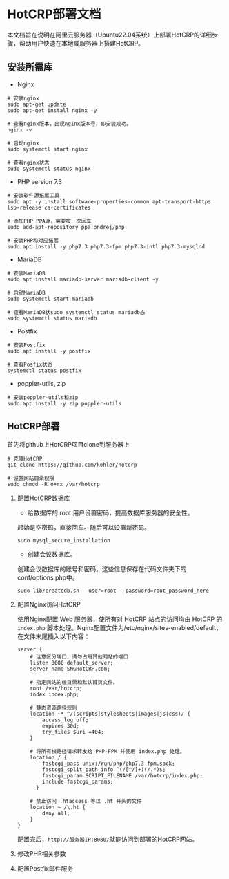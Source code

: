 HotCRP部署文档
=================================
本文档旨在说明在阿里云服务器（Ubuntu22.04系统）上部署HotCRP的详细步骤，帮助用户快速在本地或服务器上搭建HotCRP。

安装所需库
------------
* Nginx
```
# 安装nginx
sudo apt-get update
sudo apt-get install nginx -y

# 查看nginx版本，出现nginx版本号，即安装成功。
nginx -v

# 启动nginx
sudo systemctl start nginx

# 查看nginx状态
sudo systemctl status nginx
```

* PHP version 7.3
```
# 安装软件源拓展工具
sudo apt -y install software-properties-common apt-transport-https lsb-release ca-certificates

# 添加PHP PPA源，需要按一次回车
sudo add-apt-repository ppa:ondrej/php

# 安装PHP和对应拓展
sudo apt install -y php7.3 php7.3-fpm php7.3-intl php7.3-mysqlnd
```

* MariaDB
```
# 安装MariaDB
sudo apt install mariadb-server mariadb-client -y

# 启动MariaDB
sudo systemctl start mariadb

# 查看MariaDB状sudo systemctl status mariadb态
sudo systemctl status mariadb
```

* Postfix
```
# 安装Postfix
sudo apt install -y postfix

# 查看Posfix状态
systemctl status postfix
```

* poppler-utils, zip
```
# 安装poppler-utils和zip
sudo apt install -y zip poppler-utils
```

HotCRP部署
------------
首先将github上HotCRP项目clone到服务器上
```
# 克隆HotCRP
git clone https://github.com/kohler/hotcrp

# 设置网站目录权限
sudo chmod -R o+rx /var/hotcrp
```

1. 配置HotCRP数据库

   * 给数据库的 root 用户设置密码，提高数据库服务器的安全性。
   
   起始是空密码，直接回车。随后可以设置新密码。
   ```
   sudo mysql_secure_installation
   ```

   * 创建会议数据库。
   
   创建会议数据库的账号和密码。这些信息保存在代码文件夹下的conf/options.php中。
   ```
   sudo lib/createdb.sh --user=root --password=root_password_here
   ```

2. 配置Nginx访问HotCRP
   
   使用Nginx配置 Web 服务器，使所有对 HotCRP 站点的访问均由 HotCRP 的 `index.php` 脚本处理。Nginx配置文件为/etc/nginx/sites-enabled/default，在文件末尾插入以下内容：
   ```
   server {
       # 注意区分端口，请勿占用其他网站的端口
       listen 8080 default_server;
       server_name SNGHotCRP.com;

       # 指定网站的根目录和默认首页文件。
       root /var/hotcrp;
       index index.php;

       # 静态资源路径规则
       location ~* ^/(scripts|stylesheets|images|js|css)/ {
           access_log off;
           expires 30d;
           try_files $uri =404;
       }

       # 将所有根路径请求转发给 PHP-FPM 并使用 index.php 处理。
       location / {
           fastcgi_pass unix:/run/php/php7.3-fpm.sock;
           fastcgi_split_path_info ^(/[^/]+)(/.*)$;
           fastcgi_param SCRIPT_FILENAME /var/hotcrp/index.php;
           include fastcgi_params;
         }

       # 禁止访问 .htaccess 等以 .ht 开头的文件
       location ~ /\.ht {
           deny all;
       }
   }
   ```
   配置完后，`http://服务器IP:8080/`就能访问到部署的HotCRP网站。

3. 修改PHP相关参数
   


4. 配置Postfix邮件服务










